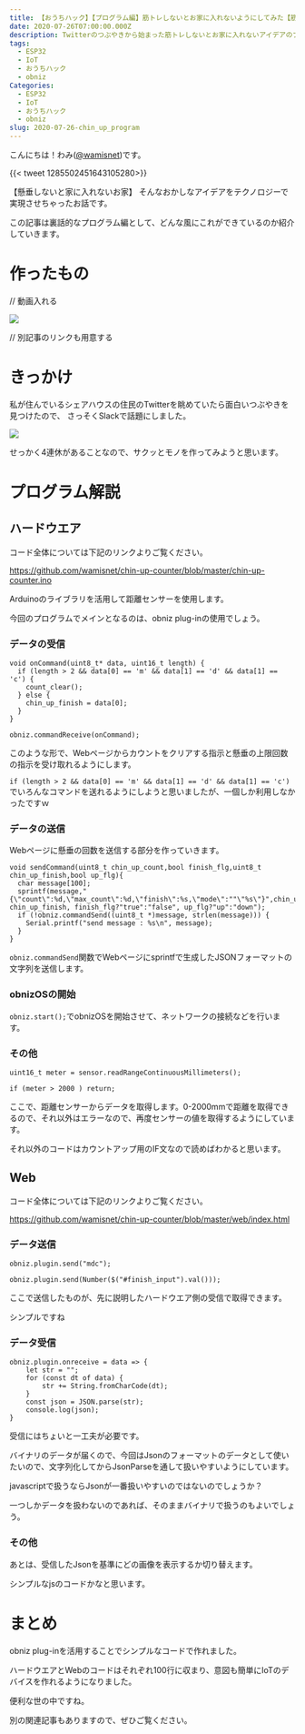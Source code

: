 ```yaml
---
title: 【おうちハック】【プログラム編】筋トレしないとお家に入れないようにしてみた【筋トレハック】
date: 2020-07-26T07:00:00.000Z
description: Twitterのつぶやきから始まった筋トレしないとお家に入れないアイデアのプログラムの説明編
tags:
  - ESP32
  - IoT
  - おうちハック
  - obniz
Categories:
  - ESP32
  - IoT
  - おうちハック
  - obniz
slug: 2020-07-26-chin_up_program
---
```

こんにちは！わみ([@wamisnet](https://twitter.com/wamisnet))です。

{{< tweet 1285502451643105280>}}  

【懸垂しないと家に入れないお家】
そんなおかしなアイデアをテクノロジーで実現させちゃったお話です。

この記事は裏話的なプログラム編として、どんな風にこれができているのか紹介していきます。

# 作ったもの

// 動画入れる

![](/img/blog/web.png)

// 別記事のリンクも用意する


# きっかけ

私が住んでいるシェアハウスの住民のTwitterを眺めていたら面白いつぶやきを見つけたので、
さっそくSlackで話題にしました。

![](/img/blog/slack.png)

せっかく4連休があることなので、サクッとモノを作ってみようと思います。

# プログラム解説

## ハードウエア

コード全体については下記のリンクよりご覧ください。

https://github.com/wamisnet/chin-up-counter/blob/master/chin-up-counter.ino

Arduinoのライブラリを活用して距離センサーを使用します。

今回のプログラムでメインとなるのは、obniz plug-inの使用でしょう。

### データの受信

```
void onCommand(uint8_t* data, uint16_t length) {
  if (length > 2 && data[0] == 'm' && data[1] == 'd' && data[1] == 'c') {
    count_clear();
  } else {
    chin_up_finish = data[0];
  }
}
```

```
obniz.commandReceive(onCommand);
```

このような形で、Webページからカウントをクリアする指示と懸垂の上限回数の指示を受け取れるようにします。

``if (length > 2 && data[0] == 'm' && data[1] == 'd' && data[1] == 'c')``でいろんなコマンドを送れるようにしようと思いましたが、一個しか利用しなかったですｗ

### データの送信

Webページに懸垂の回数を送信する部分を作っていきます。

```
void sendCommand(uint8_t chin_up_count,bool finish_flg,uint8_t chin_up_finish,bool up_flg){
  char message[100];
  sprintf(message,"{\"count\":%d,\"max_count\":%d,\"finish\":%s,\"mode\":""\"%s\"}",chin_up_count, chin_up_finish, finish_flg?"true":"false", up_flg?"up":"down");
  if (!obniz.commandSend((uint8_t *)message, strlen(message))) {
    Serial.printf("send message : %s\n", message);
  }
}
```

``obniz.commandSend``関数でWebページにsprintfで生成したJSONフォーマットの文字列を送信します。

### obnizOSの開始

``obniz.start();``でobnizOSを開始させて、ネットワークの接続などを行います。

### その他

```
uint16_t meter = sensor.readRangeContinuousMillimeters();
if (meter > 2000 ) return;
```

ここで、距離センサーからデータを取得します。0-2000mmで距離を取得できるので、それ以外はエラーなので、再度センサーの値を取得するようにしています。

それ以外のコードはカウントアップ用のIF文なので読めばわかると思います。

## Web

コード全体については下記のリンクよりご覧ください。

https://github.com/wamisnet/chin-up-counter/blob/master/web/index.html

### データ送信

```
obniz.plugin.send("mdc");
```

```
obniz.plugin.send(Number($("#finish_input").val()));
```

ここで送信したものが、先に説明したハードウエア側の受信で取得できます。

シンプルですね

### データ受信

```
obniz.plugin.onreceive = data => {
    let str = "";
    for (const dt of data) {
        str += String.fromCharCode(dt);
    }
    const json = JSON.parse(str);
    console.log(json);
}
```

受信にはちょいと一工夫が必要です。

バイナリのデータが届くので、今回はJsonのフォーマットのデータとして使いたいので、文字列化してからJsonParseを通して扱いやすいようにしています。

javascriptで扱うならJsonが一番扱いやすいのではないのでしょうか？

一つしかデータを扱わないのであれば、そのままバイナリで扱うのもよいでしょう。

### その他

あとは、受信したJsonを基準にどの画像を表示するか切り替えます。

シンプルなjsのコードかなと思います。

# まとめ

obniz plug-inを活用することでシンプルなコードで作れました。

ハードウエアとWebのコードはそれぞれ100行に収まり、意図も簡単にIoTのデバイスを作れるようになりました。

便利な世の中ですね。

別の関連記事もありますので、ぜひご覧ください。


